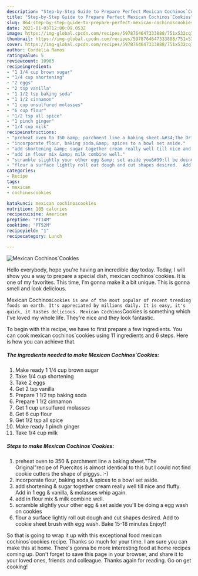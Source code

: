 ```yaml
---
description: "Step-by-Step Guide to Prepare Perfect Mexican Cochinos`Cookies"
title: "Step-by-Step Guide to Prepare Perfect Mexican Cochinos`Cookies"
slug: 864-step-by-step-guide-to-prepare-perfect-mexican-cochinoscookies
date: 2021-01-03T12:00:09.053Z
image: https://img-global.cpcdn.com/recipes/5978764647333888/751x532cq70/mexican-cochinoscookies-recipe-main-photo.jpg
thumbnail: https://img-global.cpcdn.com/recipes/5978764647333888/751x532cq70/mexican-cochinoscookies-recipe-main-photo.jpg
cover: https://img-global.cpcdn.com/recipes/5978764647333888/751x532cq70/mexican-cochinoscookies-recipe-main-photo.jpg
author: Cordelia Ramos
ratingvalue: 5
reviewcount: 10963
recipeingredient:
- "1 1/4 cup brown sugar"
- "1/4 cup shortening"
- "2 eggs"
- "2 tsp vanilla"
- "1 1/2 tsp baking soda"
- "1 1/2 cinnamon"
- "1 cup unsulfured molasses"
- "6 cup flour"
- "1/2 tsp all spice"
- "1 pinch ginger"
- "1/4 cup milk"
recipeinstructions:
- "preheat oven to 350 &amp; parchment line a baking sheet.&#34;The Original&#34;recipe of Puercitos is almost identical to this but I could not find cookie cutters the shape of piggys..:-)"
- "incorporate flour, baking soda,&amp; spices to a bowl set aside."
- "add shortening &amp; sugar together cream really well till nice and fluffy. Add in 1 egg &amp; vanilla, &amp; molasses whip again."
- "add in flour mix &amp; milk combine well."
- "scramble slightly your other egg &amp; set aside you&#39;ll be doing a egg wash on cookies"
- "flour a surface lightly roll out dough and cut shapes desired.  Add to cookie sheet brush with egg wash. Bake 15-18 minutes.Enjoy!!"
categories:
- Recipe
tags:
- mexican
- cochinoscookies

katakunci: mexican cochinoscookies 
nutrition: 105 calories
recipecuisine: American
preptime: "PT14M"
cooktime: "PT52M"
recipeyield: "1"
recipecategory: Lunch

---
```



![Mexican Cochinos`Cookies](https://img-global.cpcdn.com/recipes/5978764647333888/751x532cq70/mexican-cochinoscookies-recipe-main-photo.jpg)

Hello everybody, hope you're having an incredible day today. Today, I will show you a way to prepare a special dish, mexican cochinos`cookies. It is one of my favorites. This time, I'm gonna make it a bit unique. This is gonna smell and look delicious.



Mexican Cochinos`Cookies is one of the most popular of recent trending foods on earth. It's appreciated by millions daily. It is easy, it's quick, it tastes delicious. Mexican Cochinos`Cookies is something which I've loved my whole life. They're nice and they look fantastic.


To begin with this recipe, we have to first prepare a few ingredients. You can cook mexican cochinos`cookies using 11 ingredients and 6 steps. Here is how you can achieve that.

<!--inarticleads1-->

##### The ingredients needed to make Mexican Cochinos`Cookies:

1. Make ready 1 1/4 cup brown sugar
1. Take 1/4 cup shortening
1. Take 2 eggs
1. Get 2 tsp vanilla
1. Prepare 1 1/2 tsp baking soda
1. Prepare 1 1/2 cinnamon
1. Get 1 cup unsulfured molasses
1. Get 6 cup flour
1. Get 1/2 tsp all spice
1. Make ready 1 pinch ginger
1. Take 1/4 cup milk




<!--inarticleads2-->

##### Steps to make Mexican Cochinos`Cookies:

1. preheat oven to 350 &amp; parchment line a baking sheet.&#34;The Original&#34;recipe of Puercitos is almost identical to this but I could not find cookie cutters the shape of piggys..:-)
1. incorporate flour, baking soda,&amp; spices to a bowl set aside.
1. add shortening &amp; sugar together cream really well till nice and fluffy. Add in 1 egg &amp; vanilla, &amp; molasses whip again.
1. add in flour mix &amp; milk combine well.
1. scramble slightly your other egg &amp; set aside you&#39;ll be doing a egg wash on cookies
1. flour a surface lightly roll out dough and cut shapes desired.  Add to cookie sheet brush with egg wash. Bake 15-18 minutes.Enjoy!!




So that is going to wrap it up with this exceptional food mexican cochinos`cookies recipe. Thanks so much for your time. I am sure you can make this at home. There's gonna be more interesting food at home recipes coming up. Don't forget to save this page in your browser, and share it to your loved ones, friends and colleague. Thanks again for reading. Go on get cooking!
